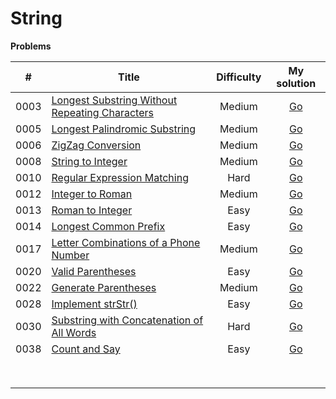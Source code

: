 # String



**Problems**

|  #   | Title                                                        | Difficulty |                         My solution                          |
| :--: | ------------------------------------------------------------ | :--------: | :----------------------------------------------------------: |
| 0003 | [Longest Substring Without Repeating Characters](https://github.com/Apollo4634/LeetCode/blob/master/problem/hash_table/0003_LongestSubstringWithoutRepeatingCharacters.md) |   Medium   | [Go](https://github.com/Apollo4634/LeetCode/tree/master/src/hash_table/solution/LongestSubstring_3.java) |
| 0005 | [Longest Palindromic Substring](https://github.com/Apollo4634/LeetCode/blob/master/problem/string/0005_LongestPalindromicSubstring.md) |   Medium   | [Go](https://github.com/Apollo4634/LeetCode/tree/master/src/string/solution/LongestPalindromicSubstring_5.java) |
| 0006 | [ZigZag Conversion](https://github.com/Apollo4634/LeetCode/blob/master/problem/string/0006_ZigZagConversion.md) |   Medium   | [Go](https://github.com/Apollo4634/LeetCode/tree/master/src/string/solution/ZigZagConversion_6.java) |
| 0008 | [String to Integer](https://github.com/Apollo4634/LeetCode/blob/master/problem/math/0008_StringToInteger.md) |   Medium   | [Go](https://github.com/Apollo4634/LeetCode/tree/master/src/math/solution/StringToInteger_8.java) |
| 0010 | [Regular Expression Matching](https://github.com/Apollo4634/LeetCode/blob/master/problem/string/0010_RegularExpressionMatching.md) |    Hard    | [Go](https://github.com/Apollo4634/LeetCode/tree/master/src/string/solution/RegularExpressionMatching_10.java) |
| 0012 | [Integer to Roman](https://github.com/Apollo4634/LeetCode/blob/master/problem/math/0012_IntegerToRoman.md) |   Medium   | [Go](https://github.com/Apollo4634/LeetCode/tree/master/src/math/solution/IntegerToRoman_12.java) |
| 0013 | [Roman to Integer](https://github.com/Apollo4634/LeetCode/blob/master/problem/math/0013_RomanToInteger.md) |    Easy    | [Go](https://github.com/Apollo4634/LeetCode/tree/master/src/math/solution/RomanToInteger_12.java) |
| 0014 | [Longest Common Prefix](https://github.com/Apollo4634/LeetCode/blob/master/problem/string/0014_LongestCommonPrefix.md) |    Easy    | [Go](https://github.com/Apollo4634/LeetCode/tree/master/src/string/solution/LongestCommonPrefix_14.java) |
| 0017 | [Letter Combinations of a Phone Number](https://github.com/Apollo4634/LeetCode/blob/master/problem/string/0017_LetterCombinationsOfAPhoneNumber.md) |   Medium   | [Go](https://github.com/Apollo4634/LeetCode/tree/master/src/string/solution/LetterCombinationsOfAPhoneNumber_17.java) |
| 0020 | [Valid Parentheses](https://github.com/Apollo4634/LeetCode/blob/master/problem/string/0020_ValidParentheses.md) |    Easy    | [Go](https://github.com/Apollo4634/LeetCode/tree/master/src/string/solution/ValidParentheses_20.java) |
| 0022 | [Generate Parentheses](https://github.com/Apollo4634/LeetCode/blob/master/problem/string/0022_GenerateParentheses.md) |   Medium   | [Go](https://github.com/Apollo4634/LeetCode/tree/master/src/string/solution/ValidParentheses_22.java) |
| 0028 | [Implement strStr()](https://github.com/Apollo4634/LeetCode/blob/master/problem/two_pointers/0028_ImplementStrStr.md) |    Easy    | [Go](https://github.com/Apollo4634/LeetCode/blob/master/solution/two_pointers/solution/ImplementStrStr_28.java) |
| 0030 | [Substring with Concatenation of All Words](https://github.com/Apollo4634/LeetCode/blob/master/problem/hash_table/0030_SubstringWithConcatenationOfAllWords.md) |    Hard    | [Go](https://github.com/Apollo4634/LeetCode/tree/master/src/hash_table/solution/SubstringWithConcatenationOfAllWords_30.java) |
| 0038 | [Count and Say](https://leetcode.com/problems/count-and-say) |    Easy    | [Go](https://github.com/Apollo4634/LeetCode/tree/master/src/string/solution/CountAndSay_38.java) |
|      |                                                              |            |                                                              |
|      |                                                              |            |                                                              |
|      |                                                              |            |                                                              |
|      |                                                              |            |                                                              |
|      |                                                              |            |                                                              |
|      |                                                              |            |                                                              |
|      |                                                              |            |                                                              |
|      |                                                              |            |                                                              |



